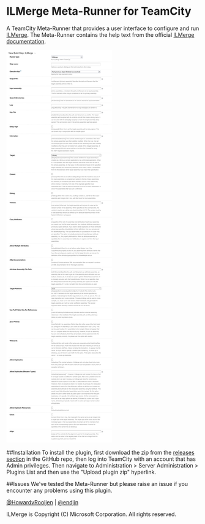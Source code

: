 ILMerge Meta-Runner for TeamCity
================================

A TeamCity Meta-Runner that provides a user interface to configure and run [ILMerge](http://research.microsoft.com/en-us/people/mbarnett/ilmerge.aspx). The Meta-Runner contains the help text from the official [ILMerge documentation](http://research.microsoft.com/en-us/people/mbarnett/ilmerge.doc).

![Screenshot of the ILMerge Meta-Runner](/Assets/2016-01-24_14-36-31.png)

##Installation
To install the plugin, first download the zip from the [releases section](https://github.com/endjin/TeamCityILMergeMetaRunner/releases) in the GitHub repo, then log into TeamCity with an account that has Admin privileges. Then navigate to Administration > Server Administration > Plugins List and then use the "Upload plugin zip" hyperlink.

##Issues
We've tested the Meta-Runner but please raise an issue if you encounter any problems using this plugin.

[@HowardvRooijen](https://twitter.com/howardvrooijen) | [@endjin](https://twitter.com/endjin)

ILMerge is Copyright (C) Microsoft Corporation. All rights reserved. 
